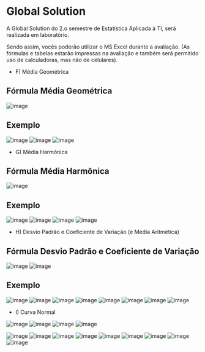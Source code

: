 # Global Solution

A Global Solution do 2.o semestre de Estatística Aplicada à TI, será realizada em laboratório.

Sendo assim, vocês poderão utilizar o MS Excel durante a avaliação. (As fórmulas e tabelas estarão impressas na avaliação e também será permitido uso de calculadoras, mas não de celulares).

- F) Média Geométrica

## Fórmula Média Geométrica

![image](https://user-images.githubusercontent.com/62342894/201156039-c30d602f-bd7b-4635-99e5-2615a9f2c5f2.png)

## Exemplo

![image](https://user-images.githubusercontent.com/62342894/201156746-ffcbb23a-6f27-491d-acf3-5d5c4754283a.png)
![image](https://user-images.githubusercontent.com/62342894/201156476-78a5bec8-87da-48aa-b5d0-82328bdf8036.png)
![image](https://user-images.githubusercontent.com/62342894/201156521-58f2a97e-7e0b-4944-9a3e-15998fb133ae.png)

- G) Média Harmônica

## Fórmula Média Harmônica

![image](https://user-images.githubusercontent.com/62342894/201156837-8d0a60c4-83c3-4cbf-9502-f5e1ca5ab95f.png)

## Exemplo

![image](https://user-images.githubusercontent.com/62342894/201156991-aaa0e67a-10dd-41a9-af3f-9197c43844b9.png)
![image](https://user-images.githubusercontent.com/62342894/201157006-81dc65af-de7f-4aba-9451-509972b6a1f0.png)
![image](https://user-images.githubusercontent.com/62342894/201157024-42614b41-dde9-42cd-814a-92cc595d533a.png)
![image](https://user-images.githubusercontent.com/62342894/201157054-ea5e61a7-753b-4424-8714-c36537664ea4.png)

- H) Desvio Padrão e Coeficiente de Variação (e Média Aritmética)

## Fórmula Desvio Padrão e Coeficiente de Variação

![image](https://user-images.githubusercontent.com/62342894/201157161-cda730bf-4d9b-4e52-a338-a397deda4b0e.png)
![image](https://user-images.githubusercontent.com/62342894/201157187-3e1cd672-1a21-4fcb-8786-3bd55ad61379.png)

## Exemplo

![image](https://user-images.githubusercontent.com/62342894/201157281-e1b5ee4e-6f2f-4d2f-ba8e-74fc513444ca.png)
![image](https://user-images.githubusercontent.com/62342894/201157310-af4fb60d-2ed6-45cd-b4ce-8fe024a7515a.png)
![image](https://user-images.githubusercontent.com/62342894/201157435-db9a6cf1-24ff-4e75-b3a4-039006504e6d.png)
![image](https://user-images.githubusercontent.com/62342894/201157467-7dc4ee9f-9069-49c3-ab08-5ccb8c627508.png)
![image](https://user-images.githubusercontent.com/62342894/201157536-aebeff96-0673-410e-b83c-1d33ab2583f1.png)
![image](https://user-images.githubusercontent.com/62342894/201157564-1d80188d-d4f5-4a7a-8e10-d2833e1ed143.png)
![image](https://user-images.githubusercontent.com/62342894/201157610-a1a01ffb-5b2d-4963-b035-6051f87e6099.png)
![image](https://user-images.githubusercontent.com/62342894/201157669-d8779883-0371-4782-81b8-9e14e75bf60f.png)

- I) Curva Normal

![image](https://user-images.githubusercontent.com/62342894/201158309-2eb3b130-313c-432d-83c6-dfd628bfacb8.png)
![image](https://user-images.githubusercontent.com/82169520/201192706-6558d306-4601-410b-89a0-009f4b2a615b.png)
![image](https://user-images.githubusercontent.com/82169520/201192723-703682e1-f37f-4159-bab5-f722ed509df5.png)
![image](https://user-images.githubusercontent.com/82169520/201192742-8cffd98e-d060-4d65-a1d9-ba6395cd0eca.png)

![image](https://user-images.githubusercontent.com/82169520/201192759-8b971974-29b2-4ecd-9b1f-9e714298b90a.png)
![image](https://user-images.githubusercontent.com/82169520/201192774-b4760846-660c-47c4-ba9a-33ea8707bf35.png)
![image](https://user-images.githubusercontent.com/82169520/201192785-039bad32-7eb1-4658-a0d9-38d13f8ed0e3.png)
![image](https://user-images.githubusercontent.com/82169520/201192799-153ac432-57ea-41ea-bfd9-f30ee2f064a0.png)
![image](https://user-images.githubusercontent.com/82169520/201192810-c5308320-5fb0-41a5-994f-265b5fcbd99e.png)
![image](https://user-images.githubusercontent.com/82169520/201192829-cd6bcad0-36dd-4078-bf73-fa46ea62f9da.png)
![image](https://user-images.githubusercontent.com/82169520/201192850-0ea47914-2e05-446f-a6e9-d8bcf8bc9e81.png)
![image](https://user-images.githubusercontent.com/82169520/201192926-3d0c8eb2-607e-484d-8cff-b81a427ba9e4.png)
![image](https://user-images.githubusercontent.com/82169520/201193710-ae6fc223-a296-41b1-a2c6-813dca951ebd.png)


